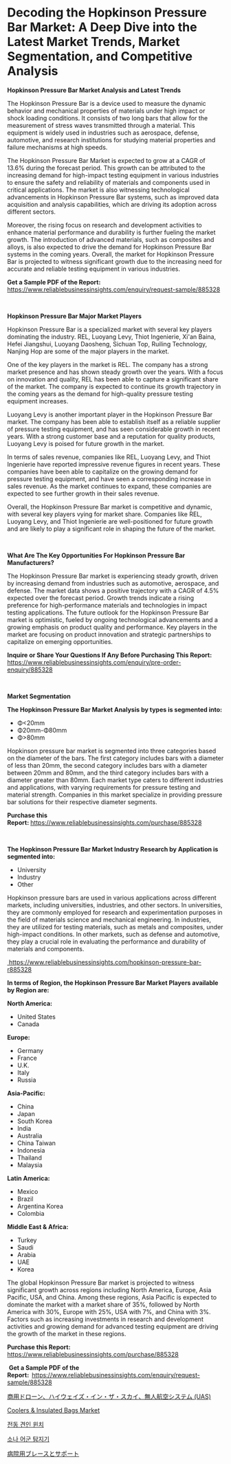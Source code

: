 <p><h1>Decoding the Hopkinson Pressure Bar Market: A Deep Dive into the Latest Market Trends, Market Segmentation, and Competitive Analysis</h1></p><p><strong>Hopkinson Pressure Bar Market Analysis and Latest Trends</strong></p>
<p><p>The Hopkinson Pressure Bar is a device used to measure the dynamic behavior and mechanical properties of materials under high impact or shock loading conditions. It consists of two long bars that allow for the measurement of stress waves transmitted through a material. This equipment is widely used in industries such as aerospace, defense, automotive, and research institutions for studying material properties and failure mechanisms at high speeds.</p><p>The Hopkinson Pressure Bar Market is expected to grow at a CAGR of 13.6% during the forecast period. This growth can be attributed to the increasing demand for high-impact testing equipment in various industries to ensure the safety and reliability of materials and components used in critical applications. The market is also witnessing technological advancements in Hopkinson Pressure Bar systems, such as improved data acquisition and analysis capabilities, which are driving its adoption across different sectors.</p><p>Moreover, the rising focus on research and development activities to enhance material performance and durability is further fueling the market growth. The introduction of advanced materials, such as composites and alloys, is also expected to drive the demand for Hopkinson Pressure Bar systems in the coming years. Overall, the market for Hopkinson Pressure Bar is projected to witness significant growth due to the increasing need for accurate and reliable testing equipment in various industries.</p></p>
<p><strong>Get a Sample PDF of the Report:&nbsp;</strong> <a href="https://www.reliablebusinessinsights.com/enquiry/request-sample/885328">https://www.reliablebusinessinsights.com/enquiry/request-sample/885328</a></p>
<p>&nbsp;</p>
<p><strong>Hopkinson Pressure Bar Major Market Players</strong></p>
<p><p>Hopkinson Pressure Bar is a specialized market with several key players dominating the industry. REL, Luoyang Levy, Thiot Ingenierie, Xi'an Baina, Hefei Jiangshui, Luoyang Daosheng, Sichuan Top, Ruiling Technology, Nanjing Hop are some of the major players in the market.</p><p>One of the key players in the market is REL. The company has a strong market presence and has shown steady growth over the years. With a focus on innovation and quality, REL has been able to capture a significant share of the market. The company is expected to continue its growth trajectory in the coming years as the demand for high-quality pressure testing equipment increases.</p><p>Luoyang Levy is another important player in the Hopkinson Pressure Bar market. The company has been able to establish itself as a reliable supplier of pressure testing equipment, and has seen considerable growth in recent years. With a strong customer base and a reputation for quality products, Luoyang Levy is poised for future growth in the market.</p><p>In terms of sales revenue, companies like REL, Luoyang Levy, and Thiot Ingenierie have reported impressive revenue figures in recent years. These companies have been able to capitalize on the growing demand for pressure testing equipment, and have seen a corresponding increase in sales revenue. As the market continues to expand, these companies are expected to see further growth in their sales revenue.</p><p>Overall, the Hopkinson Pressure Bar market is competitive and dynamic, with several key players vying for market share. Companies like REL, Luoyang Levy, and Thiot Ingenierie are well-positioned for future growth and are likely to play a significant role in shaping the future of the market.</p></p>
<p>&nbsp;</p>
<p><strong>What Are The Key Opportunities For Hopkinson Pressure Bar Manufacturers?</strong></p>
<p><p>The Hopkinson Pressure Bar market is experiencing steady growth, driven by increasing demand from industries such as automotive, aerospace, and defense. The market data shows a positive trajectory with a CAGR of 4.5% expected over the forecast period. Growth trends indicate a rising preference for high-performance materials and technologies in impact testing applications. The future outlook for the Hopkinson Pressure Bar market is optimistic, fueled by ongoing technological advancements and a growing emphasis on product quality and performance. Key players in the market are focusing on product innovation and strategic partnerships to capitalize on emerging opportunities.</p></p>
<p><strong>Inquire or Share Your Questions If Any Before Purchasing This Report:</strong> <a href="https://www.reliablebusinessinsights.com/enquiry/pre-order-enquiry/885328">https://www.reliablebusinessinsights.com/enquiry/pre-order-enquiry/885328</a></p>
<p>&nbsp;</p>
<p><strong>Market Segmentation</strong></p>
<p><strong>The Hopkinson Pressure Bar Market Analysis by types is segmented into:</strong></p>
<p><ul><li>Φ<20mm</li><li>Φ20mm-Φ80mm</li><li>Φ>80mm</li></ul></p>
<p><p>Hopkinson pressure bar market is segmented into three categories based on the diameter of the bars. The first category includes bars with a diameter of less than 20mm, the second category includes bars with a diameter between 20mm and 80mm, and the third category includes bars with a diameter greater than 80mm. Each market type caters to different industries and applications, with varying requirements for pressure testing and material strength. Companies in this market specialize in providing pressure bar solutions for their respective diameter segments.</p></p>
<p><strong>Purchase this Report:&nbsp;</strong><a href="https://www.reliablebusinessinsights.com/purchase/885328">https://www.reliablebusinessinsights.com/purchase/885328</a></p>
<p>&nbsp;</p>
<p><strong>The Hopkinson Pressure Bar Market Industry Research by Application is segmented into:</strong></p>
<p><ul><li>University</li><li>Industry</li><li>Other</li></ul></p>
<p><p>Hopkinson pressure bars are used in various applications across different markets, including universities, industries, and other sectors. In universities, they are commonly employed for research and experimentation purposes in the field of materials science and mechanical engineering. In industries, they are utilized for testing materials, such as metals and composites, under high-impact conditions. In other markets, such as defense and automotive, they play a crucial role in evaluating the performance and durability of materials and components.</p></p>
<p><a href="https://www.reliablebusinessinsights.com/hopkinson-pressure-bar-r885328">&nbsp;https://www.reliablebusinessinsights.com/hopkinson-pressure-bar-r885328</a></p>
<p><strong>In terms of Region, the Hopkinson Pressure Bar Market Players available by Region are:</strong></p>
<p>
    <p> <strong> North America: </strong>
        <ul>
            <li>United States</li>
            <li>Canada</li>
        </ul>
        </p> 
    <p> <strong> Europe: </strong>
        <ul>
            <li>Germany</li>
            <li>France</li>
            <li>U.K.</li>
            <li>Italy</li>
            <li>Russia</li>
        </ul>
        </p> 
    <p> <strong> Asia-Pacific: </strong>
        <ul>
            <li>China</li>
            <li>Japan</li>
            <li>South Korea</li>
            <li>India</li>
            <li>Australia</li>
            <li>China Taiwan</li>
            <li>Indonesia</li>
            <li>Thailand</li>
            <li>Malaysia</li>
        </ul>
        </p> 
    <p> <strong> Latin America: </strong>
        <ul>
            <li>Mexico</li>
            <li>Brazil</li>
            <li>Argentina Korea</li>
            <li>Colombia</li>
        </ul>
        </p> 
    <p> <strong> Middle East & Africa: </strong>
        <ul>
            <li>Turkey</li>
            <li>Saudi</li>
            <li>Arabia</li>
            <li>UAE</li>
            <li>Korea</li>
        </ul>
    </p>
    </p>
<p><p>The global Hopkinson Pressure Bar market is projected to witness significant growth across regions including North America, Europe, Asia Pacific, USA, and China. Among these regions, Asia Pacific is expected to dominate the market with a market share of 35%, followed by North America with 30%, Europe with 25%, USA with 7%, and China with 3%. Factors such as increasing investments in research and development activities and growing demand for advanced testing equipment are driving the growth of the market in these regions.</p></p>
<p><strong>Purchase this Report: </strong><a href="https://www.reliablebusinessinsights.com/purchase/885328">https://www.reliablebusinessinsights.com/purchase/885328</a></p>
<p>&nbsp;<strong>Get a Sample PDF of the Report:&nbsp;&nbsp;</strong><a href="https://www.reliablebusinessinsights.com/enquiry/request-sample/885328">https://www.reliablebusinessinsights.com/enquiry/request-sample/885328</a></p>
<p><strong></strong></p>
<p><p><a href="https://github.com/decker5351/Market-Research-Report-List-2/blob/main/7380037159277.md">商用ドローン、ハイウェイズ・イン・ザ・スカイ、無人航空システム (UAS)</a></p><p><a href="https://github.com/shahriarnajimjoy333/Market-Research-Report-List-1/blob/main/coolers-insulated-bags-market.md">Coolers & Insulated Bags Market</a></p><p><a href="https://github.com/nhaiquang84/Market-Research-Report-List-1/blob/main/5033128170814.md">전동 견인 윈치</a></p><p><a href="https://github.com/airdroplover110/Market-Research-Report-List-1/blob/main/4591916170815.md">소나 어군 탐지기</a></p><p><a href="https://github.com/tubbs463/Market-Research-Report-List-1/blob/main/3609711159278.md">病院用ブレースとサポート</a></p></p>